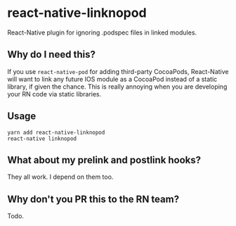 # react-native-linknopod

React-Native plugin for ignoring .podspec files in linked modules.

## Why do I need this?

If you use `react-native-pod` for adding third-party CocoaPods, React-Native will want to link any future IOS module as a CocoaPod instead of a static library, if given the chance. This is really annoying when you are developing your RN code via static libraries.

## Usage

```
yarn add react-native-linknopod
react-native linknopod
```

## What about my prelink and postlink hooks?

They all work. I depend on them too.

## Why don't you PR this to the RN team?

Todo.
